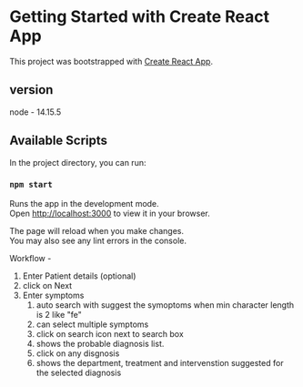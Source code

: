 # Getting Started with Create React App

This project was bootstrapped with [Create React App](https://github.com/facebook/create-react-app).

## version

node - 14.15.5

## Available Scripts

In the project directory, you can run:

### `npm start`

Runs the app in the development mode.\
Open [http://localhost:3000](http://localhost:3000) to view it in your browser.

The page will reload when you make changes.\
You may also see any lint errors in the console.

Workflow -

1.  Enter Patient details (optional)
2.  click on Next
3.  Enter symptoms
    1. auto search with suggest the symoptoms when min character length is 2 like "fe"
    2. can select multiple symptoms
    3. click on search icon next to search box
    4. shows the probable diagnosis list.
    5. click on any disgnosis
    6. shows the department, treatment and intervenstion suggested for the selected diagnosis

